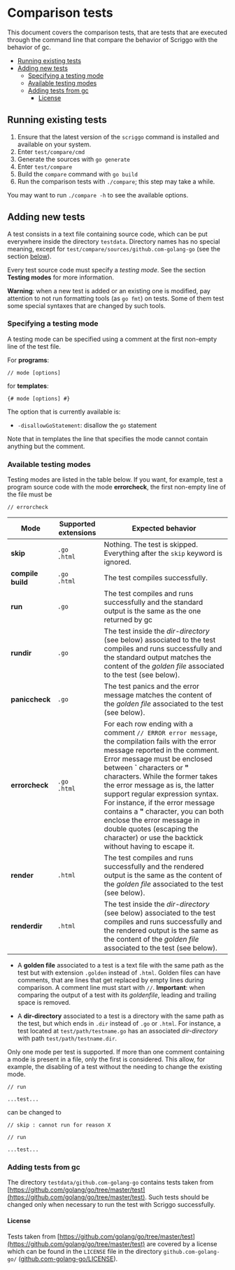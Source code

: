 # Comparison tests

This document covers the comparison tests, that are tests that are executed through
the command line that compare the behavior of Scriggo with the behavior of gc.

- [Running existing tests](#running-existing-tests)
- [Adding new tests](#adding-new-tests)
  - [Specifying a testing mode](#specifying-a-testing-mode)
  - [Available testing modes](#available-testing-modes)
  - [Adding tests from gc](#adding-tests-from-gc)
    - [License](#license)

## Running existing tests


1. Ensure that the latest version of the `scriggo` command is installed and available
   on your system.
2. Enter `test/compare/cmd`
3. Generate the sources with `go generate`
4. Enter `test/compare`
5. Build the `compare` command with `go build`
6. Run the comparison tests with `./compare`; this step may take a while.

You may want to run `./compare -h` to see the available options.

## Adding new tests

A test consists in a text file containing source code, which can be put everywhere inside the directory `testdata`. Directory names has no special meaning, except for `test/compare/sources/github.com-golang-go` (see the section [below](#adding-tests-from-gc)).

Every test source code must specify a _testing mode_. See the section **Testing modes** for more information.

**Warning**: when a new test is added or an existing one is modified, pay attention to not run formatting tools (as `go fmt`) on tests. Some of them test some special syntaxes that are changed by such tools.

### Specifying a testing mode

A testing mode can be specified using a comment at the first non-empty line of the test file.

For **programs**:

```
// mode [options]
```

for **templates**:

```
{# mode [options] #}
```

The option that is currently available is:

- `-disallowGoStatement`: disallow the `go` statement

Note that in templates the line that specifies the mode cannot contain anything but the comment.

### Available testing modes

Testing modes are listed in the table below.
If you want, for example, test a program source code with the mode **errorcheck**, the first non-empty line of the file must be

```
// errorcheck
```


| Mode                       | Supported extensions | Expected behavior                                                                                                                                                                                                                                                                                                                                                                                                                                                                                                |
|----------------------------|----------------------|------------------------------------------------------------------------------------------------------------------------------------------------------------------------------------------------------------------------------------------------------------------------------------------------------------------------------------------------------------------------------------------------------------------------------------------------------------------------------------------------------------------|
| **skip**                   | `.go` <br> `.html`   | Nothing. The test is skipped. Everything after the `skip` keyword is ignored.                                                                                                                                                                                                                                                                                                                                                                                                                                    |
| **compile** <br> **build** | `.go` <br> `.html`   | The test compiles successfully.                                                                                                                                                                                                                                                                                                                                                                                                                                                                                  |
| **run**                    | `.go`                | The test compiles and runs successfully and the standard output is the same as the one returned by gc                                                                                                                                                                                                                                                                                                                                                                                                            |
| **rundir**                 | `.go`                | The test inside the _dir-directory_ (see below) associated to the test compiles and runs successfully and the standard output matches the content of the  _golden file_ associated to the test (see below).                                                                                                                                                                                                                                                                                                      |
| **paniccheck**             | `.go`                | The test panics and the error message matches the content of the _golden file_ associated to the test (see below).                                                                                                                                                                                                                                                                                                                                                                                               |
| **errorcheck**             | `.go` <br> `.html`   | For each row ending with a comment `// ERROR error message`, the compilation fails with the error message reported in the comment. Error message must be enclosed between **\`** characters or **\"** characters. While the former takes the error message as is, the latter support regular expression syntax. For instance, if the error message contains a **"** character, you can both enclose the error message in double quotes (escaping the character) or use the backtick without having to escape it. |
| **render**                 | `.html`              | The test compiles and runs successfully and the rendered output is the same as the content of the _golden file_ associated to the test  (see below).                                                                                                                                                                                                                                                                                                                                                             |
| **renderdir**              | `.html`              | The test inside the _dir-directory_ (see below) associated to the test compiles and runs successfully and the rendered output is the same as the content of the _golden file_ associated to the test (see below).                                                                                                                                                                                                                                                                                                |


- A **golden file** associated to a test is a text file with the same path as the test but with extension `.golden` instead of `.html`. Golden files can have comments, that are lines that get replaced by empty lines during comparison. A comment line must start with `//`. **Important**: when comparing the output of a test with its _goldenfile_, leading and trailing space is removed.

- A **dir-directory** associated to a test is a directory with the same path as the test, but which ends in `.dir` instead of `.go` or `.html`. For instance, a test located at `test/path/testname.go` has an associated _dir-directory_ with path `test/path/testname.dir`.

Only one mode per test is supported. If more than one comment containing a mode is present in a file,
only the first is considered. This allow, for example, the disabling of a test without
the needing to change the existing mode.

```
// run

...test...
```

can be changed to

```
// skip : cannot run for reason X

// run

...test...
```

### Adding tests from gc

The directory `testdata/github.com-golang-go` contains tests taken from
[https://github.com/golang/go/tree/master/test](https://github.com/golang/go/tree/master/test).
Such tests should be changed only when necessary to run the test with Scriggo
successfully.

#### License

Tests taken from
[https://github.com/golang/go/tree/master/test](https://github.com/golang/go/tree/master/test)
are covered by a license which can be found in the `LICENSE` file in the directory
`github.com-golang-go/`
([github.com-golang-go/LICENSE](https://github.com/open2b/scriggo/blob/test/test/compare/sources/github.com-golang-go/LICENSE)).
